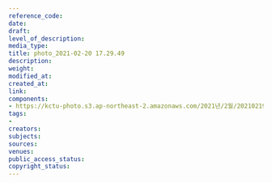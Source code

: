 ```yaml
---
reference_code: 
date: 
draft: 
level_of_description: 
media_type: 
title: photo_2021-02-20 17.29.49
description: 
weight: 
modified_at: 
created_at: 
link: 
components:
- https://kctu-photo.s3.ap-northeast-2.amazonaws.com/2021년/2월/20210219_백기완+선생+발인.영결식.하관/곽노충/photo_2021-02-20+17.29.49.jpeg
tags:
- 
creators: 
subjects: 
sources: 
venues: 
public_access_status: 
copyright_status: 
---
```

